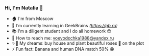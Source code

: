 ### Hi, I'm Natalia 👋

- :house: I'm from Moscow  
- 🌱 I’m currently learning in GeekBrains *(<https://gb.ru>)*
- :books: I'm a diligent student and I do all homework :blush:
- :email: How to reach me: voevodochka1988@yandex.ru
- :sparkles::thought_balloon: My dreams: buy house and plant beautiful roses :rose: on the plot
- ⚡ Fun fact: Banana and human DNA match 50% :grin:
